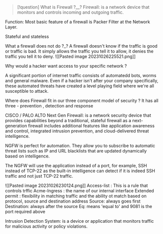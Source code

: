 
>[!question] What is Firewall ?__?
Firewall: is a network device that monitors and controls incoming and outgoing traffic.

Function:
Most basic feature of a firewall is Packer Filter at the Network Layer.

Stateful and stateless

What a firewall does not do ?_?
A firewall doesn't know if the traffic is good or traffic is bad.
It simply allows the traffic you tell it to allow, it denies the traffic you tell it to deny.
![[Pasted image 20231026225521.png]]

Why would a hacker want access to your specific network ?

A significant portion of internet traffic consists of automatedd bots, worms and general malware. Even if a hacker isn't after your company specifically, these automated threats have created a level playing field where we're all susceptible to attack.


Where does Firewall fit in our three component model of security ?
It has all three - prevention , detection and response

CISCO / PALO ALTO 
Next Gen Firewall: is a network security device that provides capabilities beyond a traditional, stateful firewall as a next-generation firewall includes additional features like application awareness and control, integrated intrusion prevention, and cloud-delivered threat intelligence.

NGFW is perfect for automation. They allow you to subscribe to automatic threat lists such as IP and URL blacklists that are updated dynamically based on intelligence.

The NGFW will use the application instead of a port, for example, SSH instead of TCP-22 as the built-in intelligence can detect if it is indeed SSH traffic and not just TCP-22 traffic.


![[Pasted image 20231026230124.png]]
Access-list : This is a rule that controls trffic
Acme-Ingress : the name of our internal interface
Extended permit : flexibility in matching traffic and the ability ot match based on protocol, source and destination address
Source: always goes first 
Destination: always after the source
Eq: means 'equal to' and 9081 is the port required above



Intrusion Detection System: is a device or application that monitors traffic for malicious activity or policy violations.